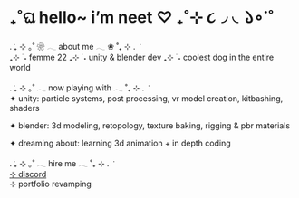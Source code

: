 # ₊˚ଘ hello~ i’m neet ♡ ₊˚⊹ ૮◞  ◟𑁬∘˙˚

. ݁₊ ⊹ ｡˚ ❀ 𓂃 about me 𓂃 ❀ ˚₊ ⊹ . ݁  
₊⊹ ࣪ ˖ femme 22 
₊⊹ ࣪ ˖ unity & blender dev
₊⊹ ࣪ ˖ coolest dog in the entire world

. ݁₊ ⊹ ｡˚  𓂃 now playing with 𓂃  ˚₊ ⊹ . ݁  
✦ unity: particle systems, post processing, vr model creation, kitbashing, shaders

✦ blender: 3d modeling, retopology, texture baking, rigging & pbr materials

✦ dreaming about: learning 3d animation + in depth coding 

. ݁₊ ⊹ ｡˚  𓂃 hire me 𓂃  ˚₊ ⊹ . ݁  
[⊹ discord](http://discord.app.com/users/848978363883454494)  
⊹ portfolio revamping

